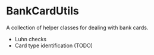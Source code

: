 BankCardUtils
=============

A collection of helper classes for dealing with bank cards.

* Luhn checks
* Card type identification (TODO)
